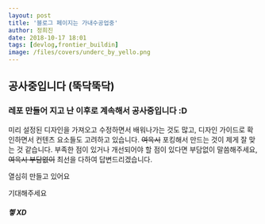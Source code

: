 ```yaml
---
layout: post
title: '블로그 페이지는 가내수공업중'
author: 정희진
date: 2018-10-17 18:01
tags: [devlog,frontier_buildin]
image: /files/covers/underc_by_yello.png
---
```


## 공사중입니다 (뚝닥뚝닥)

### 레포 만들어 지고 난 이후로 계속해서 공사중입니다 :D

미리 설정된 디자인을 가져오고 수정하면서 배워나가는 것도 많고, 디자인 가이드로 확인하면서 컨텐츠 요소들도 고려하고 있습니다. ~~여윽시~~ 포킹해서 만드는 것이 제게 잘 맞는 것 같습니다. 부족한 점이 있거나 개선되어야 할 점이 있다면 부담없이 말씀해주세요, ~~여윽시 부담없이~~ 최선을 다하여 답변드리겠습니다.

열심히 만들고 있어요

기대해주세요 

##### 헿 XD